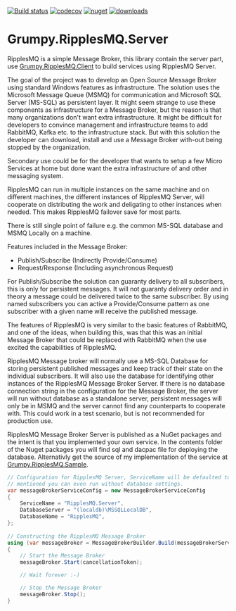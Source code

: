 [![Build status](https://ci.appveyor.com/api/projects/status/j8m99qqh103uqfr9?svg=true)](https://ci.appveyor.com/project/GrumpyBusted/grumpy-ripplesmq-server)
[![codecov](https://codecov.io/gh/GrumpyBusted/Grumpy.RipplesMQ.Server/branch/master/graph/badge.svg)](https://codecov.io/gh/GrumpyBusted/Grumpy.RipplesMQ.Server)
[![nuget](https://img.shields.io/nuget/v/Grumpy.RipplesMQ.Server.svg)](https://www.nuget.org/packages/Grumpy.RipplesMQ.Server/)
[![downloads](https://img.shields.io/nuget/dt/Grumpy.RipplesMQ.Server.svg)](https://www.nuget.org/packages/Grumpy.RipplesMQ.Server/)

# Grumpy.RipplesMQ.Server
RipplesMQ is a simple Message Broker, this library contain the server part, use
[Grumpy.RipplesMQ.Client](https://github.com/GrumpyBusted/Grumpy.RipplesMQ.Client) to build services 
using RipplesMQ Server.

The goal of the project was to develop an Open Source Message Broker using standard Windows features 
as infrastructure. The solution uses the Microsoft Message Queue (MSMQ) for communication and Microsoft 
SQL Server (MS-SQL) as persistent layer. It might seem strange to use these components as infrastructure 
for a Message Broker, but the reason is that many organizations don't want extra infrastructure. It might 
be difficult for developers to convince management and infrastructure teams to add RabbitMQ, Kafka etc. 
to the infrastructure stack. But with this solution the developer can download, install and use a Message 
Broker with-out being stopped by the organization.

Secondary use could be for the developer that wants to setup a few Micro Services at home but done want 
the extra infrastructure of and other messaging system.

RipplesMQ can run in multiple instances on the same machine and on different machines, the different 
instances of RipplesMQ Server, will cooperate on distributing the work and deligating to other instances 
when needed. This makes RipplesMQ failover save for most parts. 

There is still single point of failure e.g. the common MS-SQL database and MSMQ Locally on a machine.

Features included in the Message Broker:
- Publish/Subscribe (Indirectly Provide/Consume)
- Request/Response (Including asynchronous Request)

For Publish/Subscribe the solution can guaranty delivery to all subscribers, this is only for persistent 
messages. It will not guaranty delivery order and in theory a message could be delivered twice to the 
same subscriber. By using named subscribers you can active a Provide/Consume pattern as one subscriber 
with a given name will receive the published message.

The features of RipplesMQ is very similar to the basic features of RabbitMQ, and one of the ideas, when 
building this, was that this was an initial Message Broker that could be replaced with RabbitMQ when the 
use excited the capabilities of RipplesMQ.

RipplesMQ Message broker will normally use a MS-SQL Database for storing persistent published messages
and keep track of their state on the individual subscribers. It will also use the database for identifying
other instances of the RipplesMQ Message Broker Server. If there is no database connection string in the 
configuration for the Message Broker, the server will run without database as a standalone server,
persistent messages will only be in MSMQ and the server cannot find any counterparts to cooperate with.
This could work in a test scenario, but is not recommended for production use.

RipplesMQ Message Broker Server is published as a NuGet packages and the intent is that you implemented
your own service. In the contents folder of the Nuget packages you will find sql and dacpac file for
deploying the database. Alternativly get the source of my implementation of the service at 
[Grumpy.RipplesMQ.Sample](https://github.com/GrumpyBusted/Grumpy.RipplesMQ.Sample).

```csharp
// Configuration for RipplesMQ Server, ServiceName will be defaulted to the process name. As
// mentioned you can even run without database settings.
var messageBrokerServiceConfig = new MessageBrokerServiceConfig
{
    ServiceName = "RipplesMQ.Server",
    DatabaseServer = "(localdb)\MSSQLLocalDB",
    DatabaseName = "RipplesMQ",
};
 
// Constructing the RipplesMQ Message Broker
using (var messageBroker = MessageBrokerBuilder.Build(messageBrokerServiceConfig))
{
    // Start the Message Broker
    messageBroker.Start(cancellationToken);

    // Wait forever :-)

    // Stop the Message Broker
    messageBroker.Stop();
}
```